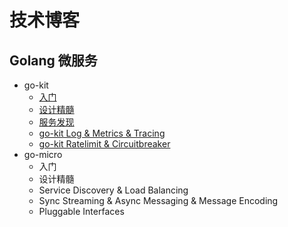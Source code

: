 # 技术博客

## Golang 微服务
- go-kit
  - [入门](https://github.com/sunrongya/blog/blob/master/Golang%20%E5%BE%AE%E6%9C%8D%E5%8A%A1%E7%B3%BB%E5%88%97%20go-kit%20%E5%85%A5%E9%97%A8.md)
  - [设计精髓](https://github.com/sunrongya/blog/blob/master/Golang%20%E5%BE%AE%E6%9C%8D%E5%8A%A1%E7%B3%BB%E5%88%97%20go-kit%20%E8%AE%BE%E8%AE%A1%E7%B2%BE%E9%AB%93.md)
  - [服务发现](https://github.com/sunrongya/blog/blob/master/Golang%20%E5%BE%AE%E6%9C%8D%E5%8A%A1%E7%B3%BB%E5%88%97%20go-kit%20%E6%9C%8D%E5%8A%A1%E5%8F%91%E7%8E%B0.md)
  - [go-kit Log & Metrics & Tracing](https://github.com/sunrongya/blog/blob/master/Golang%20%E5%BE%AE%E6%9C%8D%E5%8A%A1%E7%B3%BB%E5%88%97%20go-kit%20Log%20%26%20Metrics%20%26%20Tracing.md)
  - [go-kit Ratelimit & Circuitbreaker](https://github.com/sunrongya/blog/blob/master/Golang%20%E5%BE%AE%E6%9C%8D%E5%8A%A1%E7%B3%BB%E5%88%97%20go-kit%20Ratelimit%20%26%20Circuitbreaker.md)
- go-micro
  - 入门
  - 设计精髓
  - Service Discovery & Load Balancing
  - Sync Streaming & Async Messaging & Message Encoding
  - Pluggable Interfaces


